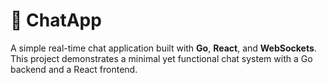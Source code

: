 # 💬 ChatApp

A simple real-time chat application built with **Go**, **React**, and **WebSockets**.  
This project demonstrates a minimal yet functional chat system with a Go backend and a React frontend.
